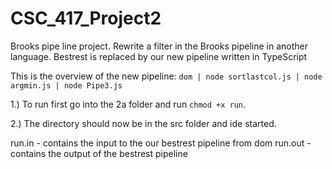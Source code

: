 # CSC_417_Project2
Brooks pipe line project. Rewrite a filter in the Brooks pipeline in another language.
Bestrest is replaced by our new pipeline written in TypeScript

This is the overview of the new pipeline:
`dom | node sortlastcol.js | node argmin.js | node Pipe3.js`

1.) To run first go into the 2a folder and run `chmod +x run`.

2.) The directory should now be in the src folder and ide started.

run.in - contains the input to the our bestrest pipeline from dom
run.out - contains the output of the bestrest pipeline
